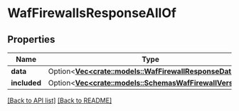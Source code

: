 # WafFirewallsResponseAllOf

## Properties

Name | Type | Description | Notes
------------ | ------------- | ------------- | -------------
**data** | Option<[**Vec&lt;crate::models::WafFirewallResponseData&gt;**](WafFirewallResponseData.md)> |  | 
**included** | Option<[**Vec&lt;crate::models::SchemasWafFirewallVersion&gt;**](SchemasWafFirewallVersion.md)> |  | 

[[Back to API list]](../README.md#documentation-for-api-endpoints) [[Back to README]](../README.md)


